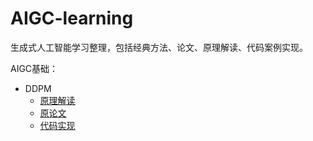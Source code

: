 # AIGC-learning
生成式人工智能学习整理，包括经典方法、论文、原理解读、代码案例实现。

AIGC基础：
- DDPM
  - [原理解读](https://github.com/jinbo0906/Diffusion-model-learning/blob/main/ddpm/Diffusion%20model%E5%8E%9F%E7%90%86.pdf)
  - [原论文](https://arxiv.org/pdf/2006.11239.pdf)
  - [代码实现](https://github.com/jinbo0906/Diffusion-model-learning/blob/main/ddpm/ddpm_mnist.ipynb)
